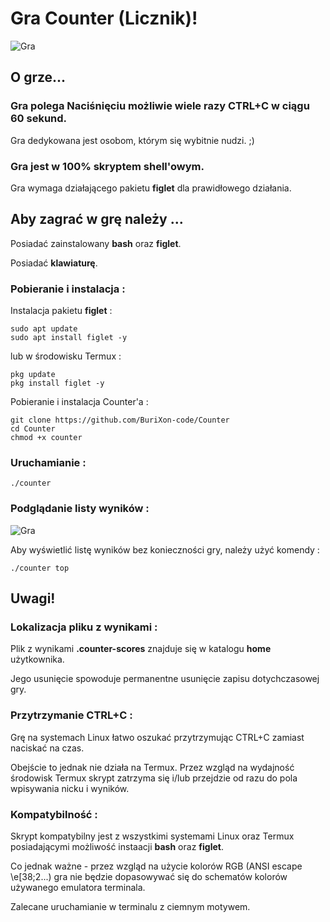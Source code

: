 # Gra Counter (Licznik)!
![Gra](/tree/Zdjęcia/Counter0.png)
## O grze...

### Gra polega Naciśnięciu możliwie wiele razy CTRL+C w ciągu 60 sekund.

Gra dedykowana jest osobom, którym się wybitnie nudzi. ;)


### Gra jest w 100% skryptem shell'owym.

Gra wymaga działającego pakietu **figlet** dla prawidłowego działania.

## Aby zagrać w grę należy ...

Posiadać zainstalowany **bash** oraz **figlet**.

Posiadać **klawiaturę**.

### Pobieranie i instalacja :
Instalacja pakietu **figlet** :
```
sudo apt update
sudo apt install figlet -y
```
lub w środowisku Termux :
```
pkg update
pkg install figlet -y
```
Pobieranie i instalacja Counter'a :
```
git clone https://github.com/BuriXon-code/Counter
cd Counter
chmod +x counter
```
### Uruchamianie :
```
./counter
```

### Podglądanie listy wyników :
![Gra](/tree/Zdjęcia/Counter1.png)

Aby wyświetlić listę wyników bez konieczności gry, należy użyć komendy :
```
./counter top
```
## Uwagi!
### Lokalizacja pliku z wynikami :
Plik z wynikami **.counter-scores** znajduje się w katalogu **home** użytkownika.

Jego usunięcie spowoduje permanentne usunięcie zapisu dotychczasowej gry.
### Przytrzymanie CTRL+C :
Grę na systemach Linux łatwo oszukać przytrzymując CTRL+C zamiast naciskać na czas.

Obejście to jednak nie działa na Termux. Przez wzgląd na wydajność środowisk Termux skrypt zatrzyma się i/lub przejdzie od razu do pola wpisywania nicku i wyników.
### Kompatybilność :
Skrypt kompatybilny jest z wszystkimi systemami Linux oraz Termux posiadającymi możliwość instaacji **bash** oraz **figlet**.

Co jednak ważne - przez wzgląd na użycie kolorów RGB (ANSI escape \e[38;2...) gra nie będzie dopasowywać się do schematów kolorów używanego emulatora terminala.

Zalecane uruchamianie w terminalu z ciemnym motywem.


